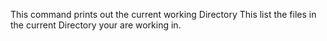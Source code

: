 This command prints out the current working Directory
This list the files in the current Directory your are working in.
